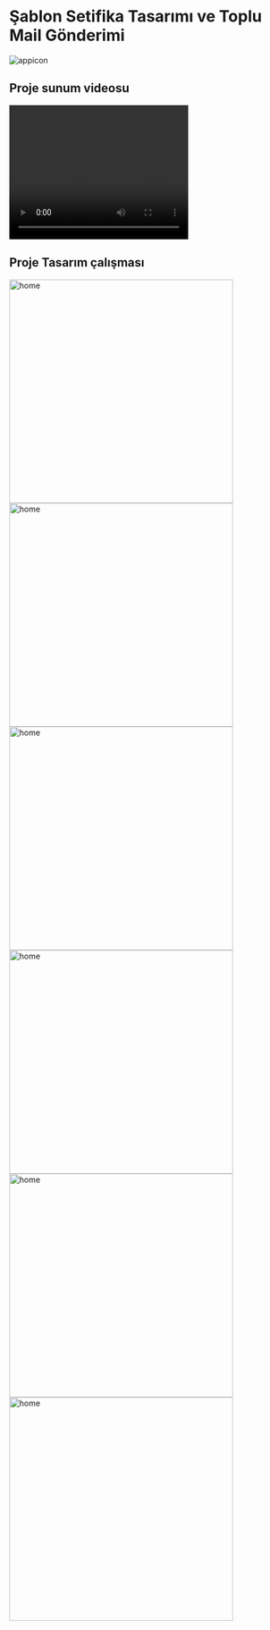 # Şablon Setifika Tasarımı ve Toplu Mail Gönderimi
![appicon](https://user-images.githubusercontent.com/22769589/68296145-f7305d80-00a4-11ea-9cbe-24b18222bfa9.png)


<h2 id="Outputs">Proje sunum videosu</h2>
<video width="320" height="240" autoplay>
  <source src="https://drive.google.com/file/d/1BE-VGcyLMdS7OP779yjktnDOxaGilq52/view?usp=sharing" type="video/mp4">
</video>

<h2 id="Outputs">Proje Tasarım çalışması</h2>

<p><img height= "400" src="https://monofire760.github.io/recipe-category-image/image/home.png" alt="home" />
  <img height= "400" src="https://monofire760.github.io/recipe-category-image/image/category.png" alt="home" />
  <img height= "400" src="https://monofire760.github.io/recipe-category-image/image/contact.png" alt="home" />
  <img height= "400" src="https://monofire760.github.io/recipe-category-image/image/Edit.png" alt="home" />
  <img height= "400" src="https://monofire760.github.io/recipe-category-image/image/Send.png" alt="home" />
  <img height= "400" src="https://monofire760.github.io/recipe-category-image/image/bottomSheet.png" alt="home" />

</p>
